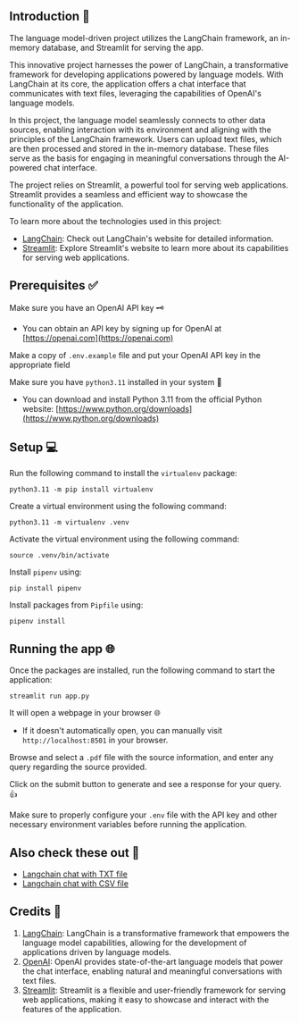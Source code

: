 ## Introduction 📖

The language model-driven project utilizes the LangChain framework, an in-memory database, and Streamlit for serving the app.

This innovative project harnesses the power of LangChain, a transformative framework for developing applications powered by language models. With LangChain at its core, the application offers a chat interface that communicates with text files, leveraging the capabilities of OpenAI's language models.

In this project, the language model seamlessly connects to other data sources, enabling interaction with its environment and aligning with the principles of the LangChain framework. Users can upload text files, which are then processed and stored in the in-memory database. These files serve as the basis for engaging in meaningful conversations through the AI-powered chat interface.

The project relies on Streamlit, a powerful tool for serving web applications. Streamlit provides a seamless and efficient way to showcase the functionality of the application.

To learn more about the technologies used in this project:

- [LangChain](https://langchain.org): Check out LangChain's website for detailed information.
- [Streamlit](https://streamlit.io): Explore Streamlit's website to learn more about its capabilities for serving web applications.


## Prerequisites ✅

Make sure you have an OpenAI API key 🗝️
- You can obtain an API key by signing up for OpenAI at [https://openai.com](https://openai.com)

Make a copy of `.env.example` file and put your OpenAI API key in the appropriate field

Make sure you have `python3.11` installed in your system 🐍
- You can download and install Python 3.11 from the official Python website: [https://www.python.org/downloads](https://www.python.org/downloads)

## Setup 💻
Run the following command to install the `virtualenv` package:
```
python3.11 -m pip install virtualenv
```

Create a virtual environment using the following command:
```
python3.11 -m virtualenv .venv
```

Activate the virtual environment using the following command:
```
source .venv/bin/activate
```

Install `pipenv` using:
```
pip install pipenv
```

Install packages from `Pipfile` using:
```
pipenv install
```

## Running the app 🌐

Once the packages are installed, run the following command to start the application:
```
streamlit run app.py
```

It will open a webpage in your browser 🌐
- If it doesn't automatically open, you can manually visit `http://localhost:8501` in your browser.

Browse and select a `.pdf` file with the source information, and enter any query regarding the source provided.

Click on the submit button to generate and see a response for your query. 👍

Make sure to properly configure your `.env` file with the API key and other necessary environment variables before running the application.

## Also check these out 👀
- [Langchain chat with TXT file](https://github.com/mohsinmunir1/chatTXT)
- [Langchain chat with CSV file](https://github.com/mohsinmunir1/chatCSV)

## Credits 🙌

1. [LangChain](https://langchain.org): LangChain is a transformative framework that empowers the language model capabilities, allowing for the development of applications driven by language models.
2. [OpenAI](https://openai.com): OpenAI provides state-of-the-art language models that power the chat interface, enabling natural and meaningful conversations with text files.
3. [Streamlit](https://streamlit.io): Streamlit is a flexible and user-friendly framework for serving web applications, making it easy to showcase and interact with the features of the application.
